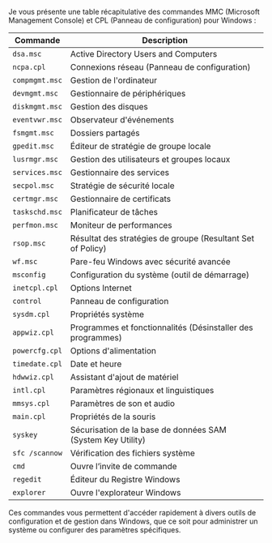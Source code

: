 Je vous présente une table récapitulative des commandes MMC (Microsoft Management Console) et CPL (Panneau de configuration) pour Windows :

| **Commande**     | **Description**                                            |
|------------------|------------------------------------------------------------|
| `dsa.msc`        | Active Directory Users and Computers                       |
| `ncpa.cpl`       | Connexions réseau (Panneau de configuration)               |
| `compmgmt.msc`   | Gestion de l'ordinateur                                    |
| `devmgmt.msc`    | Gestionnaire de périphériques                              |
| `diskmgmt.msc`   | Gestion des disques                                        |
| `eventvwr.msc`   | Observateur d'événements                                   |
| `fsmgmt.msc`     | Dossiers partagés                                          |
| `gpedit.msc`     | Éditeur de stratégie de groupe locale                      |
| `lusrmgr.msc`    | Gestion des utilisateurs et groupes locaux                 |
| `services.msc`   | Gestionnaire des services                                  |
| `secpol.msc`     | Stratégie de sécurité locale                               |
| `certmgr.msc`    | Gestionnaire de certificats                                |
| `taskschd.msc`   | Planificateur de tâches                                    |
| `perfmon.msc`    | Moniteur de performances                                   |
| `rsop.msc`       | Résultat des stratégies de groupe (Resultant Set of Policy)|
| `wf.msc`         | Pare-feu Windows avec sécurité avancée                     |
| `msconfig`       | Configuration du système (outil de démarrage)              |
| `inetcpl.cpl`    | Options Internet                                           |
| `control`        | Panneau de configuration                                   |
| `sysdm.cpl`      | Propriétés système                                         |
| `appwiz.cpl`     | Programmes et fonctionnalités (Désinstaller des programmes)|
| `powercfg.cpl`   | Options d'alimentation                                     |
| `timedate.cpl`   | Date et heure                                              |
| `hdwwiz.cpl`     | Assistant d'ajout de matériel                              |
| `intl.cpl`       | Paramètres régionaux et linguistiques                      |
| `mmsys.cpl`      | Paramètres de son et audio                                 |
| `main.cpl`       | Propriétés de la souris                                    |
| `syskey`         | Sécurisation de la base de données SAM (System Key Utility)|
| `sfc /scannow`   | Vérification des fichiers système                          |
| `cmd`            | Ouvre l’invite de commande                                 |
| `regedit`        | Éditeur du Registre Windows                                |
| `explorer`       | Ouvre l'explorateur Windows                                |

Ces commandes vous permettent d'accéder rapidement à divers outils de configuration et de gestion dans Windows, que ce soit pour administrer un système ou configurer des paramètres spécifiques.
